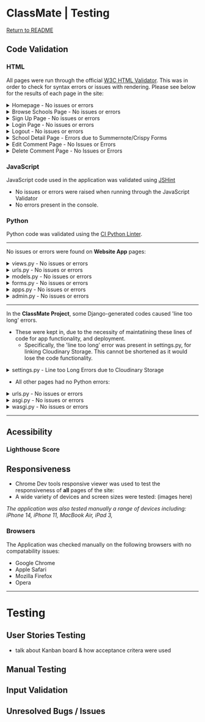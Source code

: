 # ClassMate | Testing 

[Return to README](README.md)

## Code Validation

### HTML 
All pages were run through the official [W3C HTML Validator](https://validator.w3.org/).
This was in order to check for syntax errors or issues with rendering. 
Please see below for the results of each page in the site: 

<details>
<summary>Homepage - No issues or errors</summary>
<br>

![Homepage Validation](docs/images/nu-homepage.png)
</details>
<details>
<summary>Browse Schools Page - No issues or errors</summary>
<br>

![Browse Schools Validation](docs/images/nu-schools.png)
</details>
<details>
<summary>Sign Up Page - No issues or errors</summary>
<br>

![Sign Up Validation](docs/images/nu-signup.png)
</details>
<details>
<summary>Login Page - No issues or errors</summary>
<br>

![Login Validation](docs/images/nu-login.png)
</details>
<details>
<summary>Logout - No issues or errors</summary>
<br>

![Logout Validation](docs/images/nu-logout.png)
</details>
<details>
<summary>School Detail Page - Errors due to Summernote/Crispy Forms</summary>
<br>
    - These pages identifed a stray end 'form' tag. This is due to the opening tag of Crispy Forms not being identified as HTML in the browser.
    - There is also a stray 'p' end tag in scope, and this is due to Summernote rendering some HTML tags itself in the Django Admin backend.

    *These errors were kept in as they do not affect the functionality of the project, and are part of the imported external libraries.*


![Logout Validation](docs/images/nu-school-detail.png)
</details>
<details>
<summary>Edit Comment Page - No Issues or Errors</summary>
<br>

![Edit Comment Validation](docs/images/nu-edit-comment.png)
</details>
<details>
<summary>Delete Comment Page - No Issues or Errors</summary>
<br>

![Delete Comment Validation](docs/images/nu-delete-comment.png)
</details>

### JavaScript
JavaScript code used in the application was validated using [JSHint](https://jshint.com/)
- No issues or errors were raised when running through the JavaScript Validator
- No errors present in the console. 

### Python
Python code was validated using the [CI Python Linter](https://pep8ci.herokuapp.com/#).

---
No issues or errors were found on **Website App** pages: 

<details>
<summary>views.py - No issues or errors</summary>
<br>

![views](docs/images/views.png)
</details>
<details>
<summary>urls.py - No issues or errors</summary>
<br>

![urls](docs/images/urls.png)
</details>
<details>
<summary>models.py - No issues or errors</summary>
<br>

![models.py](docs/images/urls.png)
</details>
<details>
<summary>forms.py - No issues or errors</summary>
<br>

![forms.py](docs/images/forms.png)
</details>
<details>
<summary>apps.py - No issues or errors</summary>
<br>

![apps.py](docs/images/apps.png)
</details>
<details>
<summary>admin.py - No issues or errors</summary>
<br>

![admin.py](docs/images/admin.png)
</details>

--- 

In the **ClassMate Project**, some Django-generated codes caused 'line too long' errors. 
- These were kept in, due to the necessity of maintatining these lines of code for app functionality, and deployment. 
    - Specifically, the 'line too long' error was present in settings.py, for linking Cloudinary Storage. This cannot be shortened as it would lose the code functionality. 

<details>
<summary>settings.py - Line too Long Errors due to Cloudinary Storage</summary>
<br>

![settings.py](docs/images/settings.png)
</details>


- All other pages had no Python errors: 

<details>
<summary>urls.py - No issues or errors</summary>
<br>

![classmate-urls.py](docs/images/classmate-urls.png)
</details>
<details>
<summary>asgi.py - No issues or errors</summary>
<br>

![asgi.py](docs/images/asgi.png)
</details>
<details>
<summary>wasgi.py - No issues or errors</summary>
<br>

![wsgi.py](docs/images/wsgi.png)
</details>

---

## Acessibility
### Lighthouse Score


## Responsiveness 
- Chrome Dev tools responsive viewer was used to test the responsiveness of **all** pages of the site: 
- A wide variety of devices and screen sizes were tested: 
(images here)

*The application was also tested manually a range of devices including: iPhone 14, iPhone 11, MacBook Air, iPad 3,*

### Browsers
The Application was checked manually on the following browsers with no compatability issues:
- Google Chrome
- Apple Safari
- Mozilla Firefox
- Opera 

---
# Testing

## User Stories Testing

- talk about Kanban board & how acceptance critera were used


## Manual Testing


## Input Validation


## Unresolved Bugs / Issues 